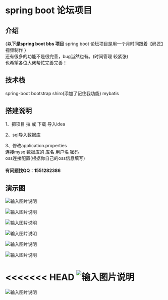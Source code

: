 # spring boot 论坛项目

## 介绍
{**以下是spring boot bbs 项目**
spring boot 论坛项目是用一个月时间跟着【码匠】视频制作 }  
还有很多的功能不是很完善，bug当然也有。(时间管理 较紧张)  
也希望各位大佬帮忙完善完善！    

## 技术栈
spring-boot  bootstrap  shiro(添加了记住我功能)  mybatis 

## 搭建说明
1、把项目 拉 或 下载 导入idea

2、sql导入数据库 

3、修改application.properties  
    连接mysql数据库的 库名 用户名 密码  
    oss连接配置(根据你自己的oss信息填写)

#### 有问题找QQ：1551282386

##  演示图

![输入图片说明](https://images.gitee.com/uploads/images/2020/0604/100502_52d59294_5359681.png "主页")

![输入图片说明](https://images.gitee.com/uploads/images/2020/0604/100512_38109ae5_5359681.png "主页")

![输入图片说明](https://images.gitee.com/uploads/images/2020/0604/100534_386b121f_5359681.png "主页")

![输入图片说明](https://images.gitee.com/uploads/images/2020/0604/100541_55b7a429_5359681.png "主页")

![输入图片说明](https://images.gitee.com/uploads/images/2020/0604/100546_6a8bcffe_5359681.png "主页")

![输入图片说明](https://images.gitee.com/uploads/images/2020/0604/100552_4052b934_5359681.png "主页")

<<<<<<< HEAD
![输入图片说明](https://images.gitee.com/uploads/images/2020/0604/100605_bdeef4bd_5359681.png "主页")
=======
![输入图片说明](https://images.gitee.com/uploads/images/2020/0604/100605_bdeef4bd_5359681.png "主页")

